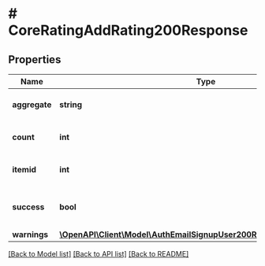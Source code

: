# # CoreRatingAddRating200Response

## Properties

Name | Type | Description | Notes
------------ | ------------- | ------------- | -------------
**aggregate** | **string** | New aggregate | [optional] [default to 'null']
**count** | **int** | Ratings count | [optional] [default to null]
**itemid** | **int** | Rating item id | [optional] [default to null]
**success** | **bool** | Whether the rate was successfully created | [default to null]
**warnings** | [**\OpenAPI\Client\Model\AuthEmailSignupUser200ResponseWarningsInner[]**](AuthEmailSignupUser200ResponseWarningsInner.md) |  | [optional]

[[Back to Model list]](../../README.md#models) [[Back to API list]](../../README.md#endpoints) [[Back to README]](../../README.md)
